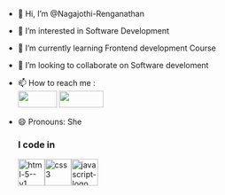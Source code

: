 - 👋 Hi, I’m @Nagajothi-Renganathan
- 👀 I’m interested in Software Development
- 🌱 I’m currently learning Frontend development Course
- 💞️ I’m looking to collaborate on Software develoment
- 📫 How to reach me :
  <br/>[<img height="30" width="70" src="https://img.shields.io/badge/Gmail-D14836?style=for-the-badge&logo=gmail&logoColor=white">](https://mail.google.com/mail/nagajothi_renganathan)
   [<img height="30" width="80" src="https://img.shields.io/badge/LinkedIn-0077B5?style=for-the-badge&logo=linkedin&logoColor=white">](https://www.linkedin.com/in/nagajothi-frontend-developer/)
- 😄 Pronouns: She

  ### I code in
  <img width="48" height="48" src="https://img.icons8.com/color/48/html-5--v1.png" alt="html-5--v1"/><img width="48" height="48" src="https://img.icons8.com/color/48/000000/css3.png" alt="css3"/><img width="48" height="48" src="https://img.icons8.com/ios-filled/50/000000/javascript-logo.png" alt="javascript-logo"/>



<!---
Nagajothi-Renganathan/Nagajothi-Renganathan is a ✨ special ✨ repository because its `README.md` (this file) appears on your GitHub profile.
You can click the Preview link to take a look at your changes.
--->
